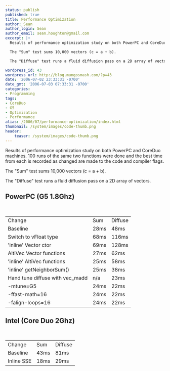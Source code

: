 ```yaml
---
status: publish
published: true
title: Performance Optimization
author: Sean
author_login: Sean
author_email: sean.houghton@gmail.com
excerpt: |+
  Results of performance optimization study on both PowerPC and CoreDuo machines.  100 runs of the same two functions were done and the best time from each is recorded as changed are made to the code and compiler flags.

  The "Sum" test sums 10,000 vectors (c = a + b).

  The "Diffuse" test runs a fluid diffusion pass on a 2D array of vectors.

wordpress_id: 43
wordpress_url: http://blog.mungosmash.com/?p=43
date: '2006-07-02 23:33:31 -0700'
date_gmt: '2006-07-03 07:33:31 -0700'
categories:
- Programming
tags:
- CoreDuo
- G5
- Optimization
- Performance
alias: /2006/07/performance-optimization/index.html
thumbnail: /system/images/code-thumb.png
header:
    teaser: /system/images/code-thumb.png
---
```

Results of performance optimization study on both PowerPC and CoreDuo machines.  100 runs of the same two functions were done and the best time from each is recorded as changed are made to the code and compiler flags.

The "Sum" test sums 10,000 vectors (c = a + b).

The "Diffuse" test runs a fluid diffusion pass on a 2D array of vectors.

<a id="more"></a><a id="more-43"></a>

<h2>PowerPC (G5 1.8Ghz)</h2>

<table width="100%">
<tr>
<td>Change</td>
<td>Sum</td>
<td>Diffuse</td></tr>

<tr>
<td>Baseline</td>
<td>28ms</td>
<td>48ms</td></tr>

<tr>
<td>Switch to vFloat type</td>
<td>68ms</td>
<td>116ms</td></tr>

<tr>
<td>'inline' Vector ctor</td>
<td>69ms</td>
<td>128ms</td></tr>

<tr>
<td>AltiVec Vector functions</td>
<td>27ms</td>
<td>62ms</td></tr>

<tr>
<td>'inline' AltiVec functions</td>
<td>25ms</td>
<td>58ms</td></tr>

<tr>
<td>'inline' getNeighborSum()</td>
<td>25ms</td>
<td>38ms</td></tr>

<tr>
<td>Hand tune diffuse with vec_madd</td>
<td>n/a</td>
<td>23ms</td></tr>

<tr>
<td>-mtune=G5</td>
<td>24ms</td>
<td>22ms</td></tr>

<tr>
<td>-ffast-math=16</td>
<td>24ms</td>
<td>22ms</td></tr>

<tr>
<td>-falign-loops=16</td>
<td>24ms</td>
<td>22ms</td></tr><br />
</table>

<h2>Intel (Core Duo 2Ghz)</h2>

<table width="100%">
<tr>
<td>Change</td>
<td>Sum</td>
<td>Diffuse</td></tr>

<tr>
<td>Baseline</td>
<td>43ms</td>
<td>81ms</td></tr>

<tr>
<td>Inline SSE</td>
<td>18ms</td>
<td>29ms</td></tr><br />
</table>

